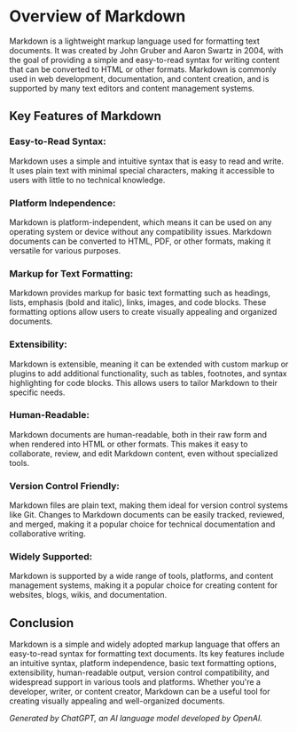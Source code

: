 # Overview of Markdown
Markdown is a lightweight markup language used for formatting text documents. It was created by John Gruber and Aaron Swartz in 2004, with the goal of providing a simple and easy-to-read syntax for writing content that can be converted to HTML or other formats. Markdown is commonly used in web development, documentation, and content creation, and is supported by many text editors and content management systems.

## Key Features of Markdown
### Easy-to-Read Syntax:
Markdown uses a simple and intuitive syntax that is easy to read and write. It uses plain text with minimal special characters, making it accessible to users with little to no technical knowledge.

### Platform Independence:
Markdown is platform-independent, which means it can be used on any operating system or device without any compatibility issues. Markdown documents can be converted to HTML, PDF, or other formats, making it versatile for various purposes.

### Markup for Text Formatting:
Markdown provides markup for basic text formatting such as headings, lists, emphasis (bold and italic), links, images, and code blocks. These formatting options allow users to create visually appealing and organized documents.

### Extensibility:
Markdown is extensible, meaning it can be extended with custom markup or plugins to add additional functionality, such as tables, footnotes, and syntax highlighting for code blocks. This allows users to tailor Markdown to their specific needs.

### Human-Readable:
Markdown documents are human-readable, both in their raw form and when rendered into HTML or other formats. This makes it easy to collaborate, review, and edit Markdown content, even without specialized tools.

### Version Control Friendly:
Markdown files are plain text, making them ideal for version control systems like Git. Changes to Markdown documents can be easily tracked, reviewed, and merged, making it a popular choice for technical documentation and collaborative writing.

### Widely Supported:
Markdown is supported by a wide range of tools, platforms, and content management systems, making it a popular choice for creating content for websites, blogs, wikis, and documentation.

## Conclusion
Markdown is a simple and widely adopted markup language that offers an easy-to-read syntax for formatting text documents. Its key features include an intuitive syntax, platform independence, basic text formatting options, extensibility, human-readable output, version control compatibility, and widespread support in various tools and platforms. Whether you're a developer, writer, or content creator, Markdown can be a useful tool for creating visually appealing and well-organized documents.

_Generated by ChatGPT, an AI language model developed by OpenAI._
